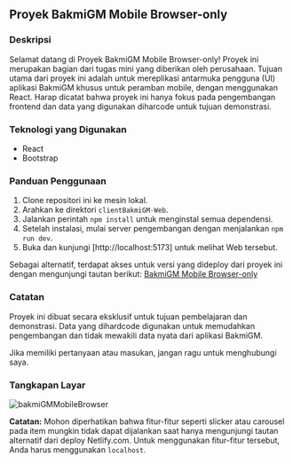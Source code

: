 ## Proyek BakmiGM Mobile Browser-only

### Deskripsi

Selamat datang di Proyek BakmiGM Mobile Browser-only! Proyek ini merupakan bagian dari tugas mini yang diberikan oleh perusahaan. Tujuan utama dari proyek ini adalah untuk mereplikasi antarmuka pengguna (UI) aplikasi BakmiGM khusus untuk peramban mobile, dengan menggunakan React. Harap dicatat bahwa proyek ini hanya fokus pada pengembangan frontend dan data yang digunakan diharcode untuk tujuan demonstrasi.

### Teknologi yang Digunakan

- React
- Bootstrap

### Panduan Penggunaan

1. Clone repositori ini ke mesin lokal.
2. Arahkan ke direktori `clientBakmiGM-Web`.
3. Jalankan perintah `npm install` untuk menginstal semua dependensi.
4. Setelah instalasi, mulai server pengembangan dengan menjalankan `npm run dev`.
5. Buka dan kunjungi [http://localhost:5173] untuk melihat Web tersebut.

Sebagai alternatif, terdapat akses untuk versi yang dideploy dari proyek ini dengan mengunjungi tautan berikut: [BakmiGM Mobile Browser-only](http://bakmigm-mobilebrowser-only.netlify.app)

### Catatan

Proyek ini dibuat secara eksklusif untuk tujuan pembelajaran dan demonstrasi. Data yang dihardcode digunakan untuk memudahkan pengembangan dan tidak mewakili data nyata dari aplikasi BakmiGM.

Jika memiliki pertanyaan atau masukan, jangan ragu untuk menghubungi saya.

### Tangkapan Layar

![bakmiGMMobileBrowser](https://github.com/andraandrika12/bakmiGM-CloneWeb/assets/138641051/b90897ba-b119-412f-aa90-0b136ba838ae)

**Catatan:** Mohon diperhatikan bahwa fitur-fitur seperti slicker atau carousel pada item mungkin tidak dapat dijalankan saat hanya mengunjungi tautan alternatif dari deploy Netlify.com. Untuk menggunakan fitur-fitur tersebut, Anda harus menggunakan `localhost`.
